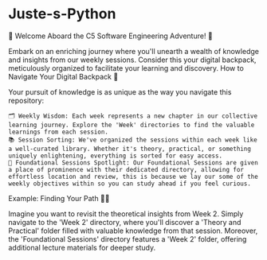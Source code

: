 # Juste-s-Python
🚀 Welcome Aboard the C5 Software Engineering Adventure! 🚀

Embark on an enriching journey where you'll unearth a wealth of knowledge and insights from our weekly sessions. Consider this your digital backpack, meticulously organized to facilitate your learning and discovery.
How to Navigate Your Digital Backpack 🧭

Your pursuit of knowledge is as unique as the way you navigate this repository:

    🗂️ Weekly Wisdom: Each week represents a new chapter in our collective learning journey. Explore the 'Week' directories to find the valuable learnings from each session.
    📚 Session Sorting: We've organized the sessions within each week like a well-curated library. Whether it's theory, practical, or something uniquely enlightening, everything is sorted for easy access.
    🌟 Foundational Sessions Spotlight: Our Foundational Sessions are given a place of prominence with their dedicated directory, allowing for effortless location and review, this is because we lay our some of the weekly objectives within so you can study ahead if you feel curious.

Example: Finding Your Path 🕵️‍♂️

Imagine you want to revisit the theoretical insights from Week 2. Simply navigate to the 'Week 2' directory, where you'll discover a 'Theory and Practical' folder filled with valuable knowledge from that session. Moreover, the 'Foundational Sessions' directory features a 'Week 2' folder, offering additional lecture materials for deeper study.

